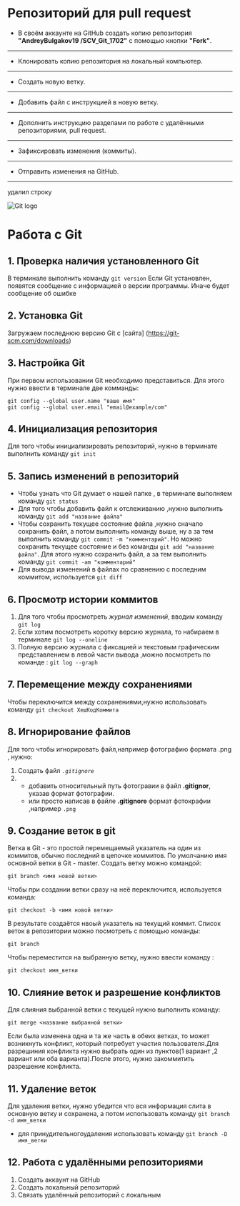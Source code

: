 # Репозиторий для **pull request**
* В своём аккаунте на GitHub создать копию репозитория **"AndreyBulgakov19
/SCV_Git_1702"** с помощью кнопки **"Fork"**.
---
* Клонировать копию репозитория на локальный компьютер.
---
* Создать новую ветку.
---
* Добавить файл с инструкцией в новую ветку.
---
* Дополнить инструкцию разделами по работе с удалёнными репозиториями, pull request.
---
* Зафиксировать изменения (коммиты).
---
* Отправить изменения на GitHub.
---
удалил строку

![Git logo](1_QoR3rxWIbnf5wmF_IuAHqQ.png)
# Работа с Git

## 1. Проверка наличия установленного Git

В терминале выполнить команду `git version`
Если Git установлен, появятся сообщение с информацией о версии программы. Иначе будет сообщение об ошибке

## 2. Установка Git
Загружаем последнюю версию Git с [сайта] (https://git-scm.com/downloads)

## 3. Настройка Git
При первом использовании Git необходимо представиться. Для этого нужно ввести в терминале две комманды:
```
git config --global user.name "ваше имя"
git config --global user.email "email@example/com"
```
## 4. Инициализация репозитория
Для того чтобы инициализировать репозиторий, нужно в терминате выполнить команду `git init`
## 5. Запись изменений в репозиторий
* Чтобы узнать что Git думает о нашей папке , в терминале выполняем команду `git status`
* Для того чтобы добавить файл к отслеживанию ,нужно  выполнить команду `git add "название файла"`
* Чтобы сохранить текущее состояние файла ,нужно сначало сохранить файл, а  потом выполнить команду выше, ну а за тем выполнить команду `git commit -m "комментарий"`. Но можно  сохранить текущее состояние  и без команды `git add "название файла"`. Для этого нужно сохранить файл, а за тем выполнить команду `git commit -am "комментарий"`
* Для вывода изменений в файлах по сравнению с последним коммитом, используется `git diff`
## 6. Просмотр истории коммитов
1. Для того чтобы просмотреть *журнал изменений*, вводим команду `git log`
2. Если хотим посмотреть коротку версию журнала, то набираем в терминале `git log --oneline`
3. Полную версию журнала с фиксацией и текстовым графическим представлением в левой части вывода ,можно посмотреть по команде : `git log --graph`
## 7. Перемещение между сохранениями
Чтобы переключится между сохранениями,нужно использовать команду `git checkout ХешКодКоммита`
## 8. Игнорирование файлов
Для того чтобы игнорировать файл,например фотографию формата .png , нужно:
1. Создать файл *`.gitignore`*
2. * добавить относительный путь фотогравии в файл **.gitignor**, указав формат фотографии.
    * или просто написав в файле **.gitignore** формат фотокрафии ,например `.png`
## 9. Создание веток в git
Ветка в Git - это простой перемещаемый указатель на один из коммитов, обычно последний в цепочке коммитов.
По умолчанию имя основной ветки в Git - master.
Создать ветку можно командой:
```
git branch <имя новой ветки>
```
Чтобы при создании ветки сразу на неё переключится, используется команда:
```
git checkout -b <имя новой ветки>
```
В результате создаётся нвоый указатель на текущий коммит.
Список веток в репозитории можно посмотреть с помощью команды:
```
git branch
```
Чтобы переместится на выбранную ветку, нужно ввести команду :
```
git checkout имя_ветки
``` 
## 10. Слияние веток и разрешение конфликтов 
Для слияния выбранной ветки с текущей нужно выполнить команду:
```
git merge <название выбранной ветки>
```
Если была изменена одна и та же часть в обеих ветках, то может возникнуть конфликт, который потребует участия пользователя.Для разрешиния конфликта нужно выбрать один из пунктов(1 вариант ,2 вариант или оба варианта).После этого, нужно закоммитить разрешение конфликта.
## 11. Удаление веток
Для удаления ветки, нужно убедится что вся информация слита в основную ветку и сохранена, а потом использовать команду `git branch -d имя_ветки`
* для принудительногоудаления использовать команду `git branch -D имя_ветки` 
## 12. Работа с удалёнными репозиториями
1. Создать аккаунт на GitHub
2. Создать локальный репозиторий
3. Связать удалённый репозиторий с локальным
